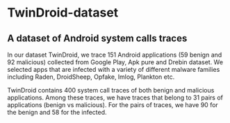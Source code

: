 # TwinDroid-dataset
A dataset of Android system calls traces
-----------------------------------------
In our dataset TwinDroid, we trace 151 Android applications (59 benign and 92 malicious) collected from Google Play, Apk pure and Drebin dataset. 
We  selected  apps that are infected with a variety of different malware families including Raden, DroidSheep, Opfake, lmlog, Plankton etc.

TwinDroid contains 400 system call traces of both benign and malicious applications. Among these traces, we have traces that belong to 31 pairs of applications (benign vs malicious).
For the pairs of traces, we have 90 for the benign and 58 for the infected.
